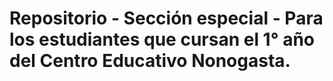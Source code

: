 <h1>Repositorio - Sección especial - Para los estudiantes que cursan el 1° año del Centro Educativo Nonogasta.</h1>
